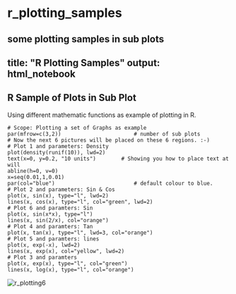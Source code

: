 # r_plotting_samples
some plotting samples in sub plots
---
title: "R Plotting Samples"
output: html_notebook
---


## R Sample of Plots in Sub Plot

Using different mathematic functions as example of plotting in R.

```{r}
# Scope: Plotting a set of Graphs as example
par(mfrow=c(3,2))                       # number of sub plots
# Now the next 6 pictures will be placed on these 6 regions. :-)
# Plot 1 and parameters: Density
plot(density(runif(10)), lwd=2)
text(x=0, y=0.2, "10 units")        # Showing you how to place text at will
abline(h=0, v=0)
x=seq(0.01,1,0.01)
par(col="blue")                         # default colour to blue.
# Plot 2 and parameters: Sin & Cos
plot(x, sin(x), type="l", lwd=2)
lines(x, cos(x), type="l", col="green", lwd=2)
# Plot 6 and paramters: Sin
plot(x, sin(x*x), type="l")
lines(x, sin(2/x), col="orange")
# Plot 4 and paramters: Tan
plot(x, tan(x), type="l", lwd=3, col="orange")
# Plot 5 and paramters: lines
plot(x, exp(-x), lwd=2)
lines(x, exp(x), col="yellow", lwd=2)
# Plot 3 and paramters
plot(x, exp(x), type="l", col="green")
lines(x, log(x), type="l", col="orange")
```

![r_plotting6](https://user-images.githubusercontent.com/96922284/149657713-abeaa7cb-27d7-434d-9b2b-2404231ba59f.PNG)
